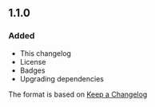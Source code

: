 ## 1.1.0

### Added

- This changelog
- License
- Badges
- Upgrading dependencies

The format is based on [Keep a Changelog](http://keepachangelog.com/)
